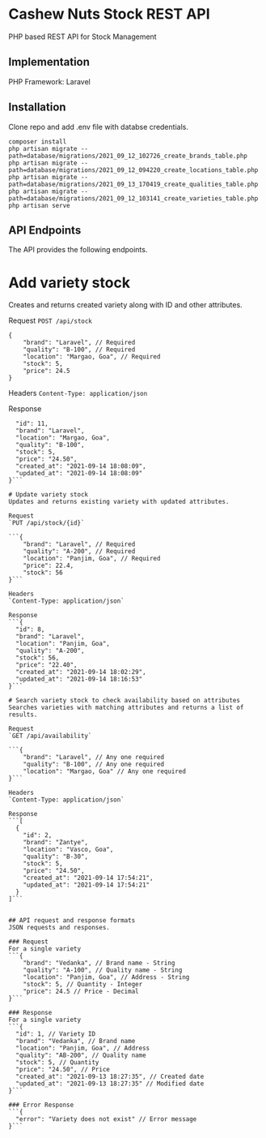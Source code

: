 # Cashew Nuts Stock REST API
PHP based REST API for Stock Management


## Implementation
PHP Framework: Laravel


## Installation

Clone repo and add .env file with databse credentials.

```
composer install
php artisan migrate --path=database/migrations/2021_09_12_102726_create_brands_table.php
php artisan migrate --path=database/migrations/2021_09_12_094220_create_locations_table.php
php artisan migrate --path=database/migrations/2021_09_13_170419_create_qualities_table.php
php artisan migrate --path=database/migrations/2021_09_12_103141_create_varieties_table.php
php artisan serve
```


## API Endpoints
The API provides the following endpoints.

# Add variety stock
Creates and returns created variety along with ID and other attributes.

Request
`POST /api/stock`

```
{
	"brand": "Laravel", // Required
	"quality": "B-100", // Required
	"location": "Margao, Goa", // Required
	"stock": 5,
	"price": 24.5
}
```

Headers
`Content-Type: application/json`

Response
```{
  "id": 11,
  "brand": "Laravel",
  "location": "Margao, Goa",
  "quality": "B-100",
  "stock": 5,
  "price": "24.50",
  "created_at": "2021-09-14 18:08:09",
  "updated_at": "2021-09-14 18:08:09"
}```

# Update variety stock
Updates and returns existing variety with updated attributes.

Request
`PUT /api/stock/{id}`

```{
	"brand": "Laravel", // Required
	"quality": "A-200", // Required
	"location": "Panjim, Goa", // Required
	"price": 22.4,
	"stock": 56
}```

Headers
`Content-Type: application/json`

Response
```{
  "id": 8,
  "brand": "Laravel",
  "location": "Panjim, Goa",
  "quality": "A-200",
  "stock": 56,
  "price": "22.40",
  "created_at": "2021-09-14 18:02:29",
  "updated_at": "2021-09-14 18:16:53"
}```

# Search variety stock to check availability based on attributes
Searches varieties with matching attributes and returns a list of results.

Request
`GET /api/availability`

```{
	"brand": "Laravel", // Any one required
	"quality": "B-100", // Any one required
	"location": "Margao, Goa" // Any one required
}```

Headers
`Content-Type: application/json`

Response
```[
  {
    "id": 2,
    "brand": "Zantye",
    "location": "Vasco, Goa",
    "quality": "B-30",
    "stock": 5,
    "price": "24.50",
    "created_at": "2021-09-14 17:54:21",
    "updated_at": "2021-09-14 17:54:21"
  }
]```


## API request and response formats
JSON requests and responses. 

### Request
For a single variety
```{
	"brand": "Vedanka", // Brand name - String
	"quality": "A-100", // Quality name - String
	"location": "Panjim, Goa", // Address - String
	"stock": 5, // Quantity - Integer
	"price": 24.5 // Price - Decimal
}```

### Response
For a single variety
```{
  "id": 1, // Variety ID
  "brand": "Vedanka", // Brand name
  "location": "Panjim, Goa", // Address
  "quality": "AB-200", // Quality name
  "stock": 5, // Quantity
  "price": "24.50", // Price
  "created_at": "2021-09-13 18:27:35", // Created date
  "updated_at": "2021-09-13 18:27:35" // Modified date
}```

### Error Response
```{
  "error": "Variety does not exist" // Error message
}```



